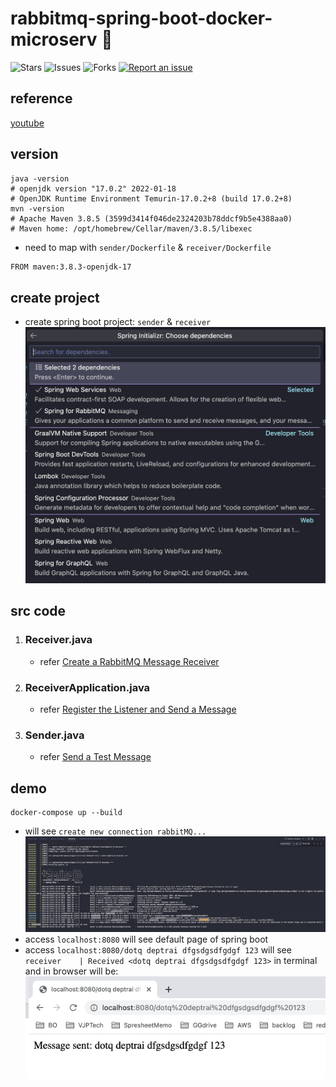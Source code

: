 # rabbitmq-spring-boot-docker-microserv 🐳

![Stars](https://img.shields.io/github/stars/tquangdo/rabbitmq-spring-boot-docker-microserv?color=f05340)
![Issues](https://img.shields.io/github/issues/tquangdo/rabbitmq-spring-boot-docker-microserv?color=f05340)
![Forks](https://img.shields.io/github/forks/tquangdo/rabbitmq-spring-boot-docker-microserv?color=f05340)
[![Report an issue](https://img.shields.io/badge/Support-Issues-green)](https://github.com/tquangdo/rabbitmq-spring-boot-docker-microserv/issues/new)

## reference
[youtube](https://www.youtube.com/watch?v=DvZVFQFjzsQ)

## version
```shell
java -version
# openjdk version "17.0.2" 2022-01-18
# OpenJDK Runtime Environment Temurin-17.0.2+8 (build 17.0.2+8)
mvn -version
# Apache Maven 3.8.5 (3599d3414f046de2324203b78ddcf9b5e4388aa0)
# Maven home: /opt/homebrew/Cellar/maven/3.8.5/libexec
```
- need to map with `sender/Dockerfile` & `receiver/Dockerfile`
```bash
FROM maven:3.8.3-openjdk-17
```

## create project
- create spring boot project: `sender` & `receiver`
![mvn](screenshots/mvn.png)

## src code
1. ### Receiver.java
    - refer [Create a RabbitMQ Message Receiver](https://spring.io/guides/gs/messaging-rabbitmq/)
1. ### ReceiverApplication.java
    - refer [Register the Listener and Send a Message](https://spring.io/guides/gs/messaging-rabbitmq/)
1. ### Sender.java
    - refer [Send a Test Message](https://spring.io/guides/gs/messaging-rabbitmq/)

## demo
```shell
docker-compose up --build
```
- will see `create new connection rabbitMQ...`
![mq](screenshots/mq.png)
- access `localhost:8080` will see default page of spring boot
- access `localhost:8080/dotq deptrai dfgsdgsdfgdgf 123` will see `receiver    | Received <dotq deptrai dfgsdgsdfgdgf 123>` in terminal and in browser will be:
![demo](screenshots/demo.png)
